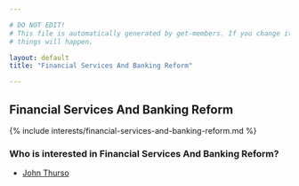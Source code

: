 ```yaml
---

# DO NOT EDIT!
# This file is automatically generated by get-members. If you change it, bad
# things will happen.

layout: default
title: "Financial Services And Banking Reform"

---
```


## Financial Services And Banking Reform

{% include interests/financial-services-and-banking-reform.md %}

### Who is interested in Financial Services And Banking Reform?


* [John Thurso](/members/john-thurso.html)
